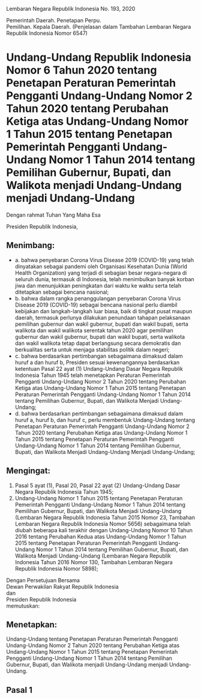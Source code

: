 Lembaran Negara Republik Indonesia
No. 193, 2020

Pemerintah Daerah. Penetapan Perpu. <br>
Pemilihan. Kepala Daerah. (Penjelasan dalam Tambahan Lembaran Negara Republik Indonesia Nomor 6547)

# Undang-Undang Republik Indonesia Nomor 6 Tahun 2020 tentang Penetapan Peraturan Pemerintah Pengganti Undang-Undang Nomor 2 Tahun 2020 tentang Perubahan Ketiga atas Undang-Undang Nomor 1 Tahun 2015 tentang Penetapan Pemerintah Pengganti Undang-Undang Nomor 1 Tahun 2014 tentang Pemilihan Gubernur, Bupati, dan Walikota menjadi Undang-Undang menjadi Undang-Undang

Dengan rahmat Tuhan Yang Maha Esa

Presiden Republik Indonesia,

## Menimbang:

* a. bahwa penyebaran Corona Virus Disease 2019 (COVID-19) yang telah dinyatakan sebagai pandemi oleh Organisasi Kesehatan Dunia (World Health Organization) yang terjadi di sebagian besar negara-negara di seluruh dunia, termasuk di Indonesia, telah menimbulkan banyak korban jiwa dan menunjukkan peningkatan dari waktu ke waktu serta telah ditetapkan sebagai bencana nasional;
* b. bahwa dalam rangka penanggulangan penyebaran Corona Virus Disease 2019 (COVID-19) sebagai bencana nasional perlu diambil kebijakan dan langkah-langkah luar biasa, baik di tingkat pusat maupun daerah, termasuk perlunya dilakukan penundaan tahapan pelaksanaan pemilihan gubernur dan wakil  gubernur, bupati dan wakil bupati, serta walikota dan wakil walikota serentak tahun 2020 agar pemilihan gubernur dan wakil gubernur, bupati dan wakil bupati, serta walikota dan wakil walikota tetap dapat berlangsung secara demokratis dan berkualitas serta untuk menjaga stabilitas politik dalam negeri;
* c. bahwa berdasarkan pertimbangan sebagaimana dimaksud dalam huruf a dan huruf b, Presiden sesuai kewenangannya berdasarkan ketentuan Pasal 22 ayat (1) Undang-Undang Dasar Negara Republik Indonesia Tahun 1945 telah menetapkan Peraturan Pemerintah Pengganti Undang-Undang Nomor 2 Tahun 2020 tentang Perubahan Ketiga atas Undang-Undang Nomor 1 Tahun 2015 tentang Penetapan Peraturan Pemerintah Pengganti Undang-Undang Nomor 1 Tahun 2014 tentang Pemilihan Gubernur, Bupati, dan Walikota Menjadi Undang-Undang;
* d. bahwa berdasarkan pertimbangan sebagaimana dimaksud dalam huruf a, huruf b, dan huruf c, perlu membentuk Undang-Undang tentang Penetapan Peraturan Pemerintah Pengganti Undang-Undang Nomor 2 Tahun 2020 tentang Perubahan Ketiga atas Undang-Undang Nomor 1 Tahun 2015 tentang Penetapan Peraturan Pemerintah Pengganti Undang-Undang Nomor 1 Tahun 2014 tentang Pemilihan Gubernur, Bupati, dan Walikota Menjadi Undang-Undang Menjadi Undang-Undang;

## Mengingat:

1. Pasal 5 ayat (1), Pasal 20, Pasal 22 ayat (2) Undang-Undang Dasar Negara Republik Indonesia Tahun 1945;
2. Undang-Undang Nomor 1 Tahun 2015 tentang Penetapan Peraturan Pemerintah Pengganti Undang-Undang Nomor 1 Tahun 2014 tentang Pemilihan Gubernur, Bupati, dan Walikota Menjadi Undang-Undang (Lembaran Negara Republik Indonesia Tahun 2015 Nomor 23, Tambahan Lembaran Negara Republik Indonesia Nomor 5656) sebagaimana telah diubah beberapa kali terakhir dengan Undang-Undang Nomor 10 Tahun 2016 tentang Perubahan Kedua atas Undang-Undang Nomor 1 Tahun 2015 tentang Penetapan Peraturan Pemerintah Pengganti Undang-Undang Nomor 1 Tahun 2014 tentang Pemilihan Gubernur, Bupati, dan Walikota Menjadi Undang-Undang (Lembaran Negara Republik Indonesia Tahun 2016 Nomor 130, Tambahan Lembaran Negara Republik Indonesia Nomor 5898);

Dengan Persetujuan Bersama <br>
Dewan Perwakilan Rakyat Republik Indonesia <br>
dan <br>
Presiden Republik Indonesia <br>
memutuskan:

## Menetapkan:

Undang-Undang tentang Penetapan Peraturan Pemerintah Pengganti Undang-Undang Nomor 2 Tahun 2020 tentang Perubahan Ketiga atas Undang-Undang Nomor 1 Tahun 2015 tentang Penetapan Pemerintah Pengganti Undang-Undang Nomor 1 Tahun 2014 tentang Pemilihan Gubernur, Bupati, dan Walikota menjadi Undang-Undang menjadi Undang-Undang.

## Pasal 1


